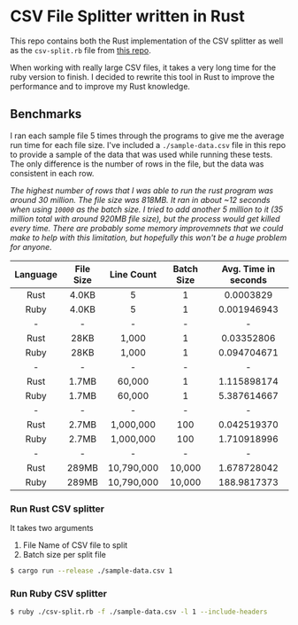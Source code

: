 # CSV File Splitter written in Rust

This repo contains both the Rust implementation of the CSV splitter as well as the
`csv-split.rb` file from [this repo](https://github.com/imartingraham/csv-split).

When working with really large CSV files, it takes a very long time for the ruby version to finish. I decided to rewrite this tool in
Rust to improve the performance and to improve my Rust knowledge.

## Benchmarks

I ran each sample file 5 times through the programs to give me the average run time for each file size.
I've included a `./sample-data.csv` file in this repo to provide a sample of the data that was used while running these tests.
The only difference is the number of rows in the file, but the data was consistent in each row.

*The highest number of rows that I was able to run the rust program was around 30 million. The file size was 818MB. It ran in about ~12 seconds when using `10000` as the batch size. I tried to add another 5 million to it (35 million total with around 920MB file size), but the process would get killed every time. There are probably some memory improvemnets that we could make to help with this limitation, but hopefully this won't be a huge problem for anyone.*

| Language | File Size | Line Count | Batch Size | Avg. Time in seconds |
| :--: | :--: | :--: | :--: | :--: |
| Rust | 4.0KB | 5 | 1 | 0.0003829 |
| Ruby | 4.0KB | 5 | 1 | 0.001946943 |
| - | - | - | - | - |
| Rust | 28KB | 1,000 | 1 | 0.03352806 |
| Ruby | 28KB | 1,000 | 1 | 0.094704671 |
| - | - | - | - | - |
| Rust | 1.7MB | 60,000 | 1 | 1.115898174 |
| Ruby | 1.7MB | 60,000 | 1 | 5.387614667 |
| - | - | - | - | - |
| Rust | 2.7MB | 1,000,000 | 100 | 0.042519370 |
| Ruby | 2.7MB | 1,000,000 | 100 | 1.710918996 |
| - | - | - | - | - |
| Rust | 289MB | 10,790,000 | 10,000 | 1.678728042 |
| Ruby | 289MB | 10,790,000 | 10,000 | 188.9817373 |

### Run Rust CSV splitter

It takes two arguments
1. File Name of CSV file to split
2. Batch size per split file

```bash
$ cargo run --release ./sample-data.csv 1
```

### Run Ruby CSV splitter

```bash
$ ruby ./csv-split.rb -f ./sample-data.csv -l 1 --include-headers
```
